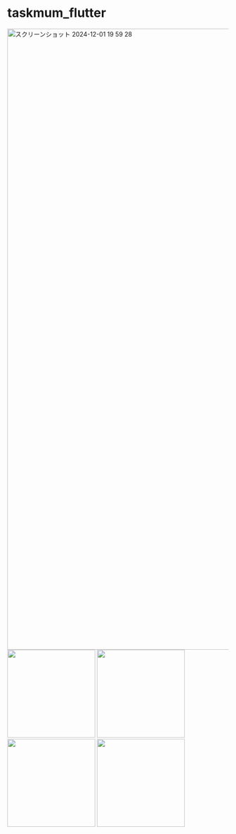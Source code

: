# taskmum_flutter
<img width="1413" alt="スクリーンショット 2024-12-01 19 59 28" src="https://github.com/user-attachments/assets/b68b0907-1c78-4153-bbca-d03e91f01062">



<img src="https://github.com/user-attachments/assets/f0dc135e-f01d-44f5-9bda-f8003c1a619f" width="200">
<img src="https://github.com/user-attachments/assets/b3007088-8c75-4bf0-b637-b2b87a9b1939" width="200">
<img src="https://github.com/user-attachments/assets/75c02985-7a78-4c32-acb7-087a7f84285c" width="200">
<img src="https://github.com/user-attachments/assets/2dd1b2de-acbf-4b09-a164-c39e4f050124" width="200">
